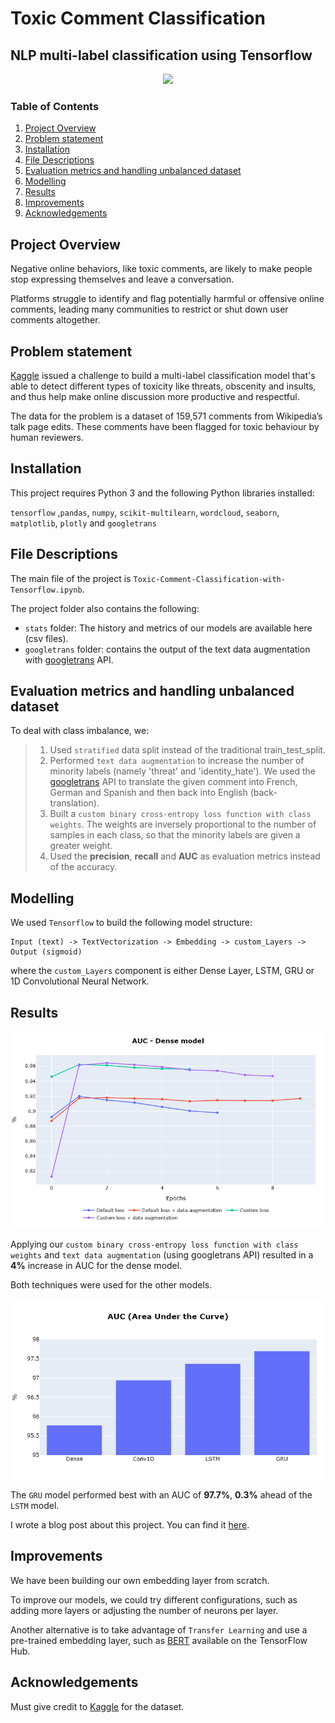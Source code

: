 # Toxic Comment Classification

## NLP multi-label classification using Tensorflow

<div align="center">
  <img src="https://github.com/AlaGrine/Toxic-Comment-Classification-with-Tensorflow/blob/main/stats/toxic_comments_freepik.png" >
</div>

### Table of Contents

1. [Project Overview](#overview)
2. [Problem statement](#prbStatement)
3. [Installation](#installation)
4. [File Descriptions](#file_descriptions)
5. [Evaluation metrics and handling unbalanced dataset](#evaluation)
6. [Modelling](#modelling)
7. [Results](#results)
8. [Improvements](#Improvements)
9. [Acknowledgements](#Acknowledgements)

## Project Overview <a name="overview"></a>

Negative online behaviors, like toxic comments, are likely to make people stop expressing themselves and leave a conversation.

Platforms struggle to identify and flag potentially harmful or offensive online comments, leading many communities to restrict or shut down user comments altogether.

## Problem statement <a name="prbStatement"></a>

[Kaggle](https://www.kaggle.com/competitions/jigsaw-toxic-comment-classification-challenge/data) issued a challenge to build a multi-label classification model that's able to detect different types of toxicity like threats, obscenity and insults, and thus help make online discussion more productive and respectful.

The data for the problem is a dataset of 159,571 comments from Wikipedia’s talk page edits. These comments have been flagged for toxic behaviour by human reviewers.

## Installation <a name="installation"></a>

This project requires Python 3 and the following Python libraries installed:

`tensorflow` ,`pandas`, `numpy`, `scikit-multilearn`, `wordcloud`, `seaborn`, `matplotlib`, `plotly` and `googletrans`

## File Descriptions <a name="file_descriptions"></a>

The main file of the project is `Toxic-Comment-Classification-with-Tensorflow.ipynb`.

The project folder also contains the following:

- `stats` folder: The history and metrics of our models are available here (csv files).
- `googletrans` folder: contains the output of the text data augmentation with [googletrans](https://pypi.org/project/googletrans/) API.

## Evaluation metrics and handling unbalanced dataset <a name="evaluation"></a>

To deal with class imbalance, we:

> 1.  Used `stratified` data split instead of the traditional train_test_split.
> 2.  Performed `text data augmentation` to increase the number of minority labels (namely 'threat' and 'identity_hate'). We used the [googletrans](https://pypi.org/project/googletrans/) API to translate the given comment into French, German and Spanish and then back into English (back-translation).
> 3.  Built a `custom binary cross-entropy loss function with class weights`. The weights are inversely proportional to the number of samples in each class, so that the minority labels are given a greater weight.
> 4.  Used the **precision**, **recall** and **AUC** as evaluation metrics instead of the accuracy.

## Modelling <a name="modelling"></a>

We used `Tensorflow` to build the following model structure:

```
Input (text) -> TextVectorization -> Embedding -> custom_Layers -> Output (sigmoid)
```

where the `custom_Layers` component is either Dense Layer, LSTM, GRU or 1D Convolutional Neural Network.

## Results<a name="results"></a>

<div align="center">
  <img src="https://github.com/AlaGrine/Toxic-Comment-Classification-with-Tensorflow/blob/main/stats/AUC_dense_model.png" >
</div>

Applying our `custom binary cross-entropy loss function with class weights` and `text data augmentation` (using googletrans API) resulted in a **4%** increase in AUC for the dense model.

Both techniques were used for the other models.

<div align="center">
  <img src="https://github.com/AlaGrine/Toxic-Comment-Classification-with-Tensorflow/blob/main/stats/AUC_per_model.png" >
</div>

The `GRU` model performed best with an AUC of **97.7%**, **0.3%** ahead of the `LSTM` model.

I wrote a blog post about this project. You can find it [here](https://medium.com/@alaeddine.grine/toxic-comment-classification-317628632336).

## Improvements <a name="Improvements"></a>

We have been building our own embedding layer from scratch.

To improve our models, we could try different configurations, such as adding more layers or adjusting the number of neurons per layer.

Another alternative is to take advantage of `Transfer Learning` and use a pre-trained embedding layer, such as [BERT](https://tfhub.dev/google/collections/bert/1) available on the TensorFlow Hub.

## Acknowledgements <a name="Acknowledgements"></a>

Must give credit to [Kaggle](https://kaggle.com) for the dataset.

